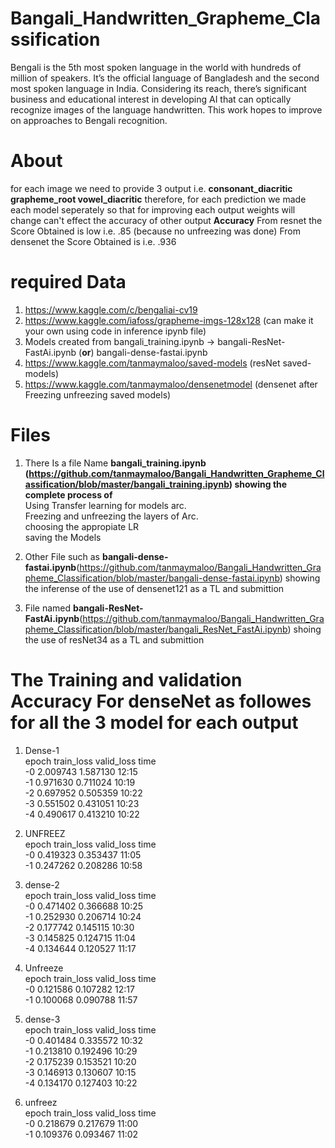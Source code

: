 # Bangali_Handwritten_Grapheme_Classification
Bengali is the 5th most spoken language in the world with hundreds of million of speakers. It’s the official language of Bangladesh and the second most spoken language in India. Considering its reach, there’s significant business and educational interest in developing AI that can optically recognize images of the language handwritten. This work hopes to improve on approaches to Bengali recognition.

# About
for each image we need to provide 3 output i.e. **consonant_diacritic grapheme_root vowel_diacritic** therefore, for each prediction we made each model seperately so that for improving each output weights will change can't effect the accuracy of other output
**Accuracy** 
From resnet the Score Obtained is low i.e. .85 (because no unfreezing was done)
From densenet the Score Obtained is i.e. .936


# required Data
1. https://www.kaggle.com/c/bengaliai-cv19
2. https://www.kaggle.com/iafoss/grapheme-imgs-128x128 (can make it your own using code in inference ipynb file)
3. Models created from bangali_training.ipynb -> bangali-ResNet-FastAi.ipynb (**or**) bangali-dense-fastai.ipynb  
  1. https://www.kaggle.com/tanmaymaloo/saved-models (resNet saved-models)
  2. https://www.kaggle.com/tanmaymaloo/densenetmodel (densenet after Freezing unfreezing saved models)


# Files
1. There Is a file Name **bangali_training.ipynb (https://github.com/tanmaymaloo/Bangali_Handwritten_Grapheme_Classification/blob/master/bangali_training.ipynb) showing the complete process of**  
 Using Transfer learning for models arc.  
Freezing and unfreezing the layers of Arc.    
choosing the appropiate LR  
saving the Models  
  
2. Other File such as **bangali-dense-fastai.ipynb**(https://github.com/tanmaymaloo/Bangali_Handwritten_Grapheme_Classification/blob/master/bangali-dense-fastai.ipynb) showing the inferense of the use of densenet121 as a TL and submittion  
  
3. File named **bangali-ResNet-FastAi.ipynb**(https://github.com/tanmaymaloo/Bangali_Handwritten_Grapheme_Classification/blob/master/bangali_ResNet_FastAi.ipynb) shoing the use of resNet34 as a TL and submittion  

# The Training and validation Accuracy For denseNet as followes for all the 3 model for each output

1. Dense-1  
epoch	train_loss	valid_loss	time  
-0	2.009743	1.587130	12:15  
-1	0.971630	0.711024	10:19  
-2	0.697952	0.505359	10:22  
-3	0.551502	0.431051	10:23  
-4	0.490617	0.413210	10:22  

2. UNFREEZ  
epoch	train_loss	valid_loss	time  
-0	0.419323	0.353437	11:05  
-1	0.247262	0.208286	10:58  
 
3. dense-2  
epoch	train_loss	valid_loss	time  
-0	0.471402	0.366688	10:25  
-1	0.252930	0.206714	10:24  
-2	0.177742	0.145115	10:30  
-3	0.145825	0.124715	11:04  
-4	0.134644	0.120527	11:17  
  
4. Unfreeze  
epoch	train_loss	valid_loss	time  
-0	0.121586	0.107282	12:17  
-1	0.100068	0.090788	11:57  
  
5. dense-3  
epoch	train_loss	valid_loss	time  
-0	0.401484	0.335572	10:32  
-1	0.213810	0.192496	10:29  
-2	0.175239	0.153521	10:20  
-3	0.146913	0.130607	10:15  
-4	0.134170	0.127403	10:22  
  
6. unfreez  
epoch	train_loss	valid_loss	time  
-0	0.218679	0.217679	11:00  
-1	0.109376	0.093467	11:02  
  
